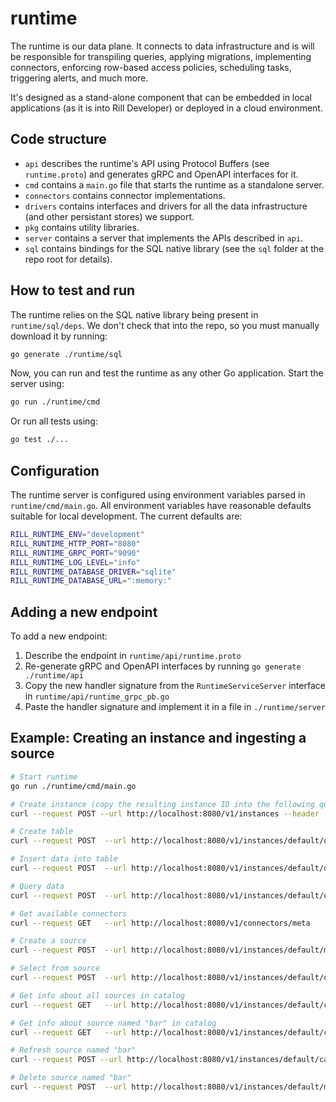 # runtime

The runtime is our data plane. It connects to data infrastructure and is will be responsible for transpiling queries, applying migrations, implementing connectors, enforcing row-based access policies, scheduling tasks, triggering alerts, and much more.

It's designed as a stand-alone component that can be embedded in local applications (as it is into Rill Developer) or deployed in a cloud environment.

## Code structure

- `api` describes the runtime's API using Protocol Buffers (see `runtime.proto`) and generates gRPC and OpenAPI interfaces for it.
- `cmd` contains a `main.go` file that starts the runtime as a standalone server.
- `connectors` contains connector implementations.
- `drivers` contains interfaces and drivers for all the data infrastructure (and other persistant stores) we support.
- `pkg` contains utility libraries.
- `server` contains a server that implements the APIs described in `api`.
- `sql` contains bindings for the SQL native library (see the `sql` folder at the repo root for details).

## How to test and run

The runtime relies on the SQL native library being present in `runtime/sql/deps`. We don't check that into the repo, so you must manually download it by running:
```bash
go generate ./runtime/sql
```

Now, you can run and test the runtime as any other Go application. Start the server using:
```bash
go run ./runtime/cmd
```
Or run all tests using:
```bash
go test ./...
```

## Configuration

The runtime server is configured using environment variables parsed in `runtime/cmd/main.go`. All environment variables have reasonable defaults suitable for local development. The current defaults are:

```bash
RILL_RUNTIME_ENV="development"
RILL_RUNTIME_HTTP_PORT="8080"
RILL_RUNTIME_GRPC_PORT="9090"
RILL_RUNTIME_LOG_LEVEL="info"
RILL_RUNTIME_DATABASE_DRIVER="sqlite"
RILL_RUNTIME_DATABASE_URL=":memory:"
```

## Adding a new endpoint

To add a new endpoint:
1. Describe the endpoint in `runtime/api/runtime.proto`
2. Re-generate gRPC and OpenAPI interfaces by running `go generate ./runtime/api`
3. Copy the new handler signature from the `RuntimeServiceServer` interface in `runtime/api/runtime_grpc_pb.go`
4. Paste the handler signature and implement it in a file in `./runtime/server`

## Example: Creating an instance and ingesting a source

```bash
# Start runtime
go run ./runtime/cmd/main.go

# Create instance (copy the resulting instance ID into the following queries)
curl --request POST --url http://localhost:8080/v1/instances --header 'Content-Type: application/json' --data '{ "driver": "duckdb", "dsn": "test.db?access_mode=read_write", "exposed": true, "embed_catalog": true, "instance_id": "default" }'

# Create table
curl --request POST  --url http://localhost:8080/v1/instances/default/query  --header 'Content-Type: application/json'  --data '{"sql": "create table foo(x int)"}'

# Insert data into table
curl --request POST  --url http://localhost:8080/v1/instances/default/query  --header 'Content-Type: application/json'  --data '{"sql": "insert into foo(x) values (10,), (20,), (30,)"}'

# Query data
curl --request POST  --url http://localhost:8080/v1/instances/default/query  --header 'Content-Type: application/json'  --data '{"sql": "select * from foo"}'

# Get available connectors
curl --request GET   --url http://localhost:8080/v1/connectors/meta

# Create a source
curl --request POST  --url http://localhost:8080/v1/instances/default/migrate/single  --header 'Content-Type: application/json'  --data "{\"sql\": \"create source bar with connector = 'file', path = './web-local/test/data/AdBids.csv' \"}"

# Select from source
curl --request POST  --url http://localhost:8080/v1/instances/default/query  --header 'Content-Type: application/json'  --data '{"sql": "select * from bar limit 100"}'

# Get info about all sources in catalog
curl --request GET   --url http://localhost:8080/v1/instances/default/catalog

# Get info about source named "bar" in catalog
curl --request GET   --url http://localhost:8080/v1/instances/default/catalog/bar

# Refresh source named "bar"
curl --request POST --url http://localhost:8080/v1/instances/default/catalog/bar/refresh

# Delete source named "bar"
curl --request POST  --url http://localhost:8080/v1/instances/default/migrate/single/delete  --header 'Content-Type: application/json'  --data '{ "name": "bar"}'
```
